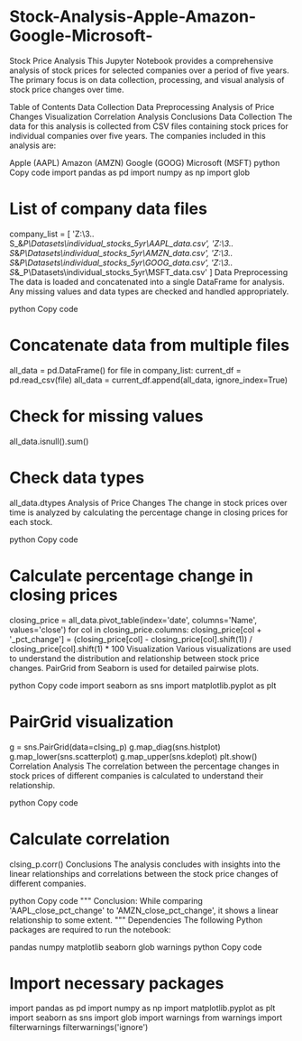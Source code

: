 # Stock-Analysis-Apple-Amazon-Google-Microsoft-
Stock Price Analysis
This Jupyter Notebook provides a comprehensive analysis of stock prices for selected companies over a period of five years. The primary focus is on data collection, processing, and visual analysis of stock price changes over time.

Table of Contents
Data Collection
Data Preprocessing
Analysis of Price Changes
Visualization
Correlation Analysis
Conclusions
Data Collection
The data for this analysis is collected from CSV files containing stock prices for individual companies over five years. The companies included in this analysis are:

Apple (AAPL)
Amazon (AMZN)
Google (GOOG)
Microsoft (MSFT)
python
Copy code
import pandas as pd
import numpy as np
import glob

# List of company data files
company_list = [
    'Z:\\3.. S_&_P\\Datasets\\individual_stocks_5yr\\AAPL_data.csv',
    'Z:\\3.. S_&_P\\Datasets\\individual_stocks_5yr\\AMZN_data.csv',
    'Z:\\3.. S_&_P\\Datasets\\individual_stocks_5yr\\GOOG_data.csv',
    'Z:\\3.. S_&_P\\Datasets\\individual_stocks_5yr\\MSFT_data.csv'
]
Data Preprocessing
The data is loaded and concatenated into a single DataFrame for analysis. Any missing values and data types are checked and handled appropriately.

python
Copy code
# Concatenate data from multiple files
all_data = pd.DataFrame()
for file in company_list:
    current_df = pd.read_csv(file)
    all_data = current_df.append(all_data, ignore_index=True)

# Check for missing values
all_data.isnull().sum()

# Check data types
all_data.dtypes
Analysis of Price Changes
The change in stock prices over time is analyzed by calculating the percentage change in closing prices for each stock.

python
Copy code
# Calculate percentage change in closing prices
closing_price = all_data.pivot_table(index='date', columns='Name', values='close')
for col in closing_price.columns:
    closing_price[col + '_pct_change'] = (closing_price[col] - closing_price[col].shift(1)) / closing_price[col].shift(1) * 100
Visualization
Various visualizations are used to understand the distribution and relationship between stock price changes. PairGrid from Seaborn is used for detailed pairwise plots.

python
Copy code
import seaborn as sns
import matplotlib.pyplot as plt

# PairGrid visualization
g = sns.PairGrid(data=clsing_p)
g.map_diag(sns.histplot)
g.map_lower(sns.scatterplot)
g.map_upper(sns.kdeplot)
plt.show()
Correlation Analysis
The correlation between the percentage changes in stock prices of different companies is calculated to understand their relationship.

python
Copy code
# Calculate correlation
clsing_p.corr()
Conclusions
The analysis concludes with insights into the linear relationships and correlations between the stock price changes of different companies.

python
Copy code
"""
Conclusion:
While comparing 'AAPL_close_pct_change' to 'AMZN_close_pct_change', it shows a linear relationship to some extent.
"""
Dependencies
The following Python packages are required to run the notebook:

pandas
numpy
matplotlib
seaborn
glob
warnings
python
Copy code
# Import necessary packages
import pandas as pd
import numpy as np
import matplotlib.pyplot as plt
import seaborn as sns
import glob
import warnings
from warnings import filterwarnings
filterwarnings('ignore')
